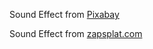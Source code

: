 Sound Effect from <a href="https://pixabay.com/?utm_source=link-attribution&utm_medium=referral&utm_campaign=music&utm_content=57446">Pixabay</a>

Sound Effect from <a href="https://www.zapsplat.com/">zapsplat.com</a>